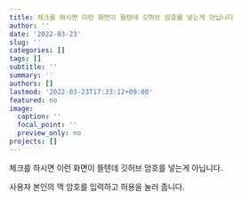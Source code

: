 ```yaml
---
title: 체크를 하시면 이런 화면이 뜰텐데 깃허브 암호를 넣는게 아닙니다
author: ''
date: '2022-03-23'
slug: ''
categories: []
tags: []
subtitle: ''
summary: ''
authors: []
lastmod: '2022-03-23T17:33:12+09:00'
featured: no
image:
  caption: ''
  focal_point: ''
  preview_only: no
projects: []
---
```


체크를 하시면 이런 화면이 뜰텐데 깃허브 암호를 넣는게 아닙니다.

사용자 본인의 맥 암호를 입력하고 허용을 눌러 줍니다.




